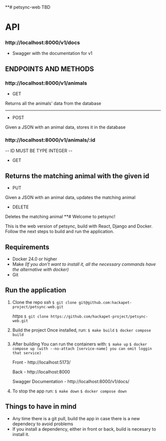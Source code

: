 **# petsync-web
TBD

# API

### http://localhost:8000/v1/docs

- Swagger with the documentation for v1

## ENDPOINTS AND METHODS
### http://localhost:8000/v1/animals

- GET

Returns all the animals' data from the database

----

- POST

Given a JSON with an animal data, stores it in the database

### http://localhost:8000/v1/animals/:id

-- ID MUST BE TYPE INTEGER --

- GET

Returns the matching animal with the given id
----

- PUT

Given a JSON with an animal data, updates the matching animal

- DELETE

Deletes the matching animal
**# Welcome to petsync!

This is the web version of petsync, build with React, Django and Docker. Follow the next steps to build
and run the application.

## Requirements

- Docker 24.0 or higher
-  Make *(If you don't want to install it, all the necessary commands have the alternative with docker)*
- Git

## Run the application

1. Clone the repo
	*ssh*
	`$ git clone git@github.com:hackapet-project/petsync-web.git`

	*https* 
	 `$ git clone https://github.com/hackapet-project/petsync-web.git`

2. Build the project
	Once installed, run:
		`$ make build`
		`$ docker compose build` 

3.  After building
	You can run the containers with:
		 `$ make up`
		 `$ docker compose up (with --no-attach [service-name] you can omit loggin that service)`

	Front
		- http://localhost:5173/
	
	Back
		- http://localhost:8000
		
	Swagger Documentation
		- http://localhost:8000/v1/docs/
	
4. To stop the app run:
		`$ make down`
		`$ docker compose down`

## Things to have in mind
-  Any time there is a git pull, build the app in case there is a new dependecy to avoid problems
- If you install a dependency, either in front or back, build is necesary to install it.
